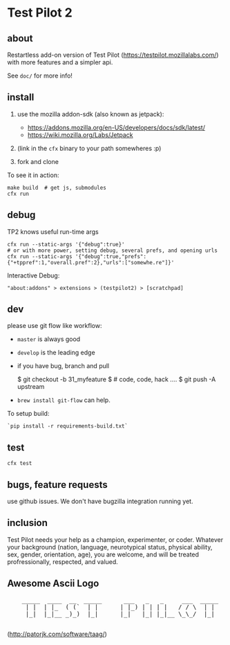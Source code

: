 # Test Pilot 2 #

## about ##

Restartless add-on version of Test Pilot (https://testpilot.mozillalabs.com/)
with more features and a simpler api.

See `doc/` for more info!

## install ##

1. use the mozilla addon-sdk (also known as jetpack):

   * https://addons.mozilla.org/en-US/developers/docs/sdk/latest/
   * https://wiki.mozilla.org/Labs/Jetpack

2. (link in the `cfx` binary to your path somewheres :p)
3. fork and clone

To see it in action:

    make build  # get js, submodules
    cfx run

## debug ##

TP2 knows useful run-time args

    cfx run --static-args '{"debug":true}'
    # or with more power, setting debug, several prefs, and opening urls
    cfx run --static-args '{"debug":true,"prefs": {"+tppref":1,"overall.pref":2},"urls":["somewhe.re"]}'

Interactive Debug:

    "about:addons" > extensions > (testpilot2) > [scratchpad]


## dev ##

please use git flow like workflow:

* `master` is always good
* `develop` is the leading edge
* if you have bug, branch and pull

  $ git checkout -b 31_myfeature
  $ # code, code, hack ....
  $ git push -A upstream

* `brew install git-flow` can help.

To setup build:

    `pip install -r requirements-build.txt`

## test ##

    cfx test

## bugs, feature requests ##

use github issues.  We don't have bugzilla integration running yet.

## inclusion ##

Test Pilot needs your help as a champion, experimenter, or coder.
Whatever your background (nation, language, neurotypical status, physical
ability, sex, gender, orientation, age), you are welcome, and will be
treated profressionally, respected, and valued.

## Awesome Ascii Logo ##

<pre>
    _____  ____  __  _____      ___   _   _     ___  _____     ___
     | |  | |_  ( (`  | |      | |_) | | | |   / / \  | |       ) )
     |_|  |_|__ _)_)  |_|      |_|   |_| |_|__ \_\_/  |_|      /_/_

</pre>

(http://patorjk.com/software/taag/)



